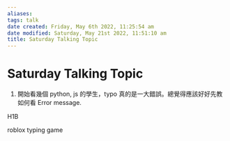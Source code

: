 ```yaml
---
aliases: 
tags: talk 
date created: Friday, May 6th 2022, 11:25:54 am
date modified: Saturday, May 21st 2022, 11:51:10 am
title: Saturday Talking Topic
---
```


# Saturday Talking Topic


1. 開始看幾個 python, js 的學生，typo 真的是一大錯誤。總覺得應該好好先教如何看 Error message.

H1B

roblox typing game